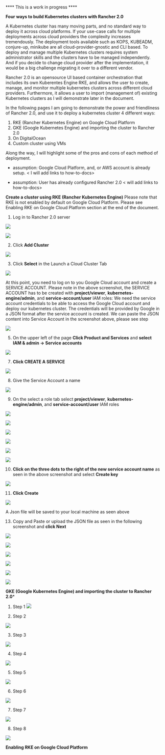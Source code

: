 **** This is a work in progress ****




**Four ways to build Kubernetes clusters with Rancher 2.0**

A Kubernetes cluster has many moving parts, and no standard way to deploy it
across cloud platforms. If your use-case calls for multiple deployments across
cloud providers the complexity increases tremendously. The deployment
tools available such as KOPS, KUBEADM, conjure-up, minikube are all
cloud-provider-gnostic and CLI based. To deploy and manage multiple
Kubernetes clusters requires system administrator skills and the 
clusters have to be managed independently. And if you decide to change
cloud provider after the implementation, it would be a big challenge 
migrating it over to a different vendor.

Rancher 2.0 is an opensource UI based container orchestration that includes its own Kuberentes Engine RKE, and
allows the user to create, manage, and monitor multiple kubernetes clusters across different cloud 
providers. Furthermore, it allows a user to import (management of) existing Kubernetes clusters as I will 
demonstrate later in the document.


In the following pages I am going to demonstrate the power and friendliness of Rancher 2.0, 
and use it to deploy a kubernetes cluster 4 different ways:

   1. RKE (Rancher Kubernetes Engine) on Google Cloud Platform
   2. GKE (Google Kubernetes Engine) and importing the cluster to Rancher 2.0
   3. On DigitalOcean
   4. Custom cluster using VMs

Along the way, I will highlight some of the pros and cons of each method of deployment.

* assumption: Google Cloud Platform, and, or AWS account is already setup.  < I will add links to how-to-docs>

* assumption: User has already configured Rancher 2.0 < will add links to how-to-docs>

**Create a cluster using RKE (Rancher Kubernetes Engine)**
  Please note that RKE is not enabled by default on Google Cloud Platform. Please see Enabling RKE on Google Cloud Platform     section at the end of the document.
  
  

1. Log in to Rancher 2.0 server

![](https://github.com/rickalouani/Rancher-howto/blob/master/Rancher-screen-shots/create-cluster-1.png)


![](https://github.com/rickalouani/Rancher-howto/blob/master/Rancher-screen-shots/create-cluster-2.png)


2. Click **Add Cluster**


![](https://github.com/rickalouani/Rancher-howto/blob/master/Rancher-screen-shots/create-cluster-5.png)


3. Click **Select** in the Launch a Cloud Cluster Tab


![](https://github.com/rickalouani/Rancher-howto/blob/master/Rancher-screen-shots/create-cluster-4.png)

At this point, you need to log on to you Google Cloud account and create a SERVICE ACCOUNT. Please note in the above
screenshot, the SERVICE ACCOUNT has to be created with **project/viewer**, **kubernetes-engine/admin**, and **service-account/user** IAM roles:
We need the service account credentials to be able to access the Google Cloud account and deploy our kubernetes cluster.
The credentials will be provided by Google in a JSON format after the service account is created. We can paste the JSON content into Service Account in the screenshot above, please see step
      
      

![](https://github.com/rickalouani/Rancher-howto/blob/master/Rancher-screen-shots/create-sa-1.png)


5. On the upper left of the page **Click Product and Services** and **select
   IAM & admin -> Service accounts**



![](https://github.com/rickalouani/Rancher-howto/blob/master/Rancher-screen-shots/create-sa-2.png)

7. **Click CREATE A SERVICE**

![](https://github.com/rickalouani/Rancher-howto/blob/master/Rancher-screen-shots/create-sa-3.png)

8. Give the Service Account a name


![](https://github.com/rickalouani/Rancher-howto/blob/master/Rancher-screen-shots/create-sa-4.png)

9. On the select a role tab select **project/viewer**, **kubernetes-engine/admin**, 
   and **service-account/user** IAM roles

![](https://github.com/rickalouani/Rancher-howto/blob/master/Rancher-screen-shots/create-sa-5.png)


![](https://github.com/rickalouani/Rancher-howto/blob/master/Rancher-screen-shots/create-sa-6.png)


![](https://github.com/rickalouani/Rancher-howto/blob/master/Rancher-screen-shots/create-sa-7.png)


![](https://github.com/rickalouani/Rancher-howto/blob/master/Rancher-screen-shots/create-sa-8.png)


![](https://github.com/rickalouani/Rancher-howto/blob/master/Rancher-screen-shots/create-sa-9.png)


![](https://github.com/rickalouani/Rancher-howto/blob/master/Rancher-screen-shots/create-sa-10.png)

10. **Click on the three dots to the right of the new service account name** as seen in 
    the above screenshot and select **Create key**

![](https://github.com/rickalouani/Rancher-howto/blob/master/Rancher-screen-shots/create-sa-11.png)

11. **Click Create**

![](https://github.com/rickalouani/Rancher-howto/blob/master/Rancher-screen-shots/create-sa-12.png)

   A Json file will be saved to your local machine as seen above



13. Copy and Paste or upload the JSON file as seen in the following screenshot and **click Next**
  
![](https://github.com/rickalouani/Rancher-howto/blob/master/Rancher-screen-shots/create-cluster-3.png)


![](https://github.com/rickalouani/Rancher-howto/blob/master/Rancher-screen-shots/create-cluster-8.png)


![](https://github.com/rickalouani/Rancher-howto/blob/master/Rancher-screen-shots/create-cluster-9.png)



![](https://github.com/rickalouani/Rancher-howto/blob/master/Rancher-screen-shots/create-cluster-10.png)


![](https://github.com/rickalouani/Rancher-howto/blob/master/Rancher-screen-shots/create-cluster-11.png)


![](https://github.com/rickalouani/Rancher-howto/blob/master/Rancher-screen-shots/create-cluster-12.png)

**GKE (Google Kubernetes Engine) and importing the cluster to Rancher 2.0***


1. Step 1
![](https://github.com/rickalouani/Rancher-howto/blob/master/Rancher-screen-shots/GKE1.png)

2. Step 2

![](https://github.com/rickalouani/Rancher-howto/blob/master/Rancher-screen-shots/GKE2.png)

3. Step 3

![](https://github.com/rickalouani/Rancher-howto/blob/master/Rancher-screen-shots/GKE3.png)

4. Step 4

![](https://github.com/rickalouani/Rancher-howto/blob/master/Rancher-screen-shots/GKE4.png)


5. Step 5

![](https://github.com/rickalouani/Rancher-howto/blob/master/Rancher-screen-shots/GKE5.png)


6. Step 6

![](https://github.com/rickalouani/Rancher-howto/blob/master/Rancher-screen-shots/GKE6.png)


7. Step 7


![](https://github.com/rickalouani/Rancher-howto/blob/master/Rancher-screen-shots/GKE7.png)


8. Step 8

![](https://github.com/rickalouani/Rancher-howto/blob/master/Rancher-screen-shots/GKE8.png)


**Enabling RKE on Google Cloud Platform**
